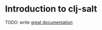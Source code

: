# Introduction to clj-salt

TODO: write [great documentation](http://jacobian.org/writing/great-documentation/what-to-write/)
